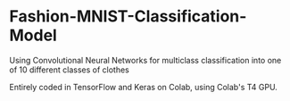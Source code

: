# Fashion-MNIST-Classification-Model

Using Convolutional Neural Networks for multiclass classification into one of 10 different classes of clothes

Entirely coded in TensorFlow and Keras on Colab, using Colab's T4 GPU.
